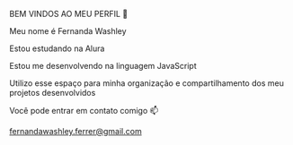 BEM VINDOS AO MEU PERFIL 💛

Meu nome é Fernanda Washley 

Estou estudando na Alura

Estou me desenvolvendo na linguagem JavaScript

Utilizo esse espaço para minha organização e compartilhamento dos meu projetos desenvolvidos


Você pode entrar em contato comigo 📫

fernandawashley.ferrer@gmail.com 
